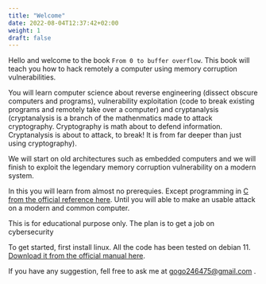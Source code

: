 ```yaml
---
title: "Welcome"
date: 2022-08-04T12:37:42+02:00
weight: 1
draft: false
---
```


Hello and welcome to the book `From 0 to buffer overflow`. This book will teach you how to hack remotely a computer using memory corruption vulnerabilities.

You will learn computer science about reverse engineering (dissect obscure computers and programs), vulnerability exploitation (code to break existing programs and remotely take over a computer) and cryptanalysis (cryptanalysis is a branch of the mathenmatics made to attack cryptography. Cryptography is math about to defend information. Cryptanalysis is about to attack, to break! It is from far deeper than just using cryptography).

We will start on old architectures such as embedded computers and we will finish to exploit the legendary memory corruption vulnerability on a modern system.

In this you will learn from almost no prerequies. Except programming in [C from the official reference here](https://www.amazon.fr/Programming-Language-Brian-W-Kernighan/dp/0131103628). Until you will able to make an usable attack on a modern and common computer.

This is for educational purpose only. The plan is to get a job on cybersecurity

To get started, first install linux. All the code has been tested on debian 11. [Download it from the official manual here](https://www.debian.org/releases/stable/amd64/ch04.en.html).

If you have any suggestion, fell free to ask me at gogo246475@gmail.com .
